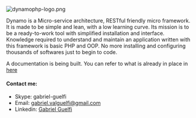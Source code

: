 ![dynamophp-logo.png](http://docs.dynamophp.org/wp-content/uploads/2021/03/dynamo-logo-medium.png)

Dynamo is a Micro-service architecture, RESTful friendly micro framework. It is made to be simple and lean, with a low learning curve. Its mission is to be a ready-to-work tool with simplified installation and interface. Knowledge required to understand and maintain an application written with this framework is basic PHP and OOP. No more installing and configuring thousands of softwares just to begin to code. 

A documentation is being built. You can refer to what is already in place in [here](http://docs.dynamophp.org)

#### Contact me: ####
* Skype: gabriel-guelfi
* Email: gabriel.valguelfi@gmail.com
* Linkedin: [Gabriel Guelfi](https://br.linkedin.com/in/gabriel-valentoni-guelfi-30ba8b4b)
